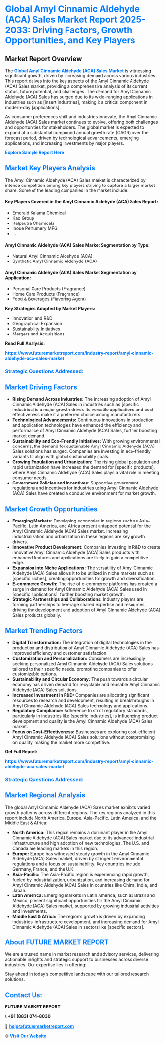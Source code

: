 <h1 style="color: #007BFF;">Global Amyl Cinnamic Aldehyde (ACA) Sales Market Report 2025-2033: Driving Factors, Growth Opportunities, and Key Players</h1>

<section id="overview">
<h2>Market Report Overview</h2>
<p>The <a href="https://www.futuremarketreport.com/industry-report/amyl-cinnamic-aldehyde-aca-sales-market" style="color: #007BFF; text-decoration: none;"><strong>Global Amyl Cinnamic Aldehyde (ACA) Sales Market</strong></a> is witnessing significant growth, driven by increasing demand across various industries. This report delves into the key aspects of the Amyl Cinnamic Aldehyde (ACA) Sales market, providing a comprehensive analysis of its current status, future potential, and challenges. The demand for Amyl Cinnamic Aldehyde (ACA) Sales has surged due to its wide-ranging applications in industries such as [insert industries], making it a critical component in modern-day [applications].</p>
<p>As consumer preferences shift and industries innovate, the Amyl Cinnamic Aldehyde (ACA) Sales market continues to evolve, offering both challenges and opportunities for stakeholders. The global market is expected to expand at a substantial compound annual growth rate (CAGR) over the forecast period, driven by technological advancements, emerging applications, and increasing investments by major players.</p>
</section>

<section id="overview">
<p><a href="https://www.futuremarketreport.com/request-sample/reportId=103338" style="color: #007BFF; text-decoration: none;"><strong>Explore Sample Report Here</strong></a></p>
</section>

<section id="key-players">
<h2 style="color: #007BFF;">Market Key Players Analysis</h2>
<p>The Amyl Cinnamic Aldehyde (ACA) Sales market is characterized by intense competition among key players striving to capture a larger market share. Some of the leading companies in the market include:</p>
<h4>Key Players Covered in the Amyl Cinnamic Aldehyde (ACA) Sales Report:</h4>
<ul><li>Emerald Kalama Chemical</li><li>Kao Group</li><li>Kalpsutra Chemicals</li><li>Inoue Perfumery MFG</li><li>...</li></ul>
<h4>Amyl Cinnamic Aldehyde (ACA) Sales Market Segmentation by Type:</h4>
<ul><li>Natural Amyl Cinnamic Aldehyde (ACA)</li><li>Synthetic Amyl Cinnamic Aldehyde (ACA)</li></ul>

<h4>Amyl Cinnamic Aldehyde (ACA) Sales Market Segmentation by Application:</h4>
<ul><li>Personal Care Products (Fragrance)</li><li>Home Care Products (Fragrance)</li><li>Food &amp; Beverages (Flavoring Agent)</li></ul>
<p><strong>Key Strategies Adopted by Market Players:</strong></p>
<ul>
<li>Innovation and R&D</li>
<li>Geographical Expansion</li>
<li>Sustainability Initiatives</li>
<li>Mergers and Acquisitions</li>
</ul>
</section>

<section>
<p><strong>Read Full Analysis: </strong></p><a href="https://www.futuremarketreport.com/industry-report/amyl-cinnamic-aldehyde-aca-sales-market" style="color: #007BFF; text-decoration: none;"><strong>https://www.futuremarketreport.com/industry-report/amyl-cinnamic-aldehyde-aca-sales-market</strong></a>
<h3 style="color: #007BFF;">Strategic Questions Addressed:</h3>
</section>

<section id="driving-factors">
<h2 style="color: #007BFF;">Market Driving Factors</h2>
<ul>
<li><strong>Rising Demand Across Industries:</strong> The increasing adoption of Amyl Cinnamic Aldehyde (ACA) Sales in industries such as [specific industries] is a major growth driver. Its versatile applications and cost-effectiveness make it a preferred choice among manufacturers.</li>
<li><strong>Technological Advancements:</strong> Continuous innovations in production and application technologies have enhanced the efficiency and performance of Amyl Cinnamic Aldehyde (ACA) Sales, further boosting market demand.</li>
<li><strong>Sustainability and Eco-Friendly Initiatives:</strong> With growing environmental concerns, the demand for sustainable Amyl Cinnamic Aldehyde (ACA) Sales solutions has surged. Companies are investing in eco-friendly variants to align with global sustainability goals.</li>
<li><strong>Growing Population and Urbanization:</strong> The rising global population and rapid urbanization have increased the demand for [specific products], where Amyl Cinnamic Aldehyde (ACA) Sales plays a vital role in meeting consumer needs.</li>
<li><strong>Government Policies and Incentives:</strong> Supportive government regulations and incentives for industries using Amyl Cinnamic Aldehyde (ACA) Sales have created a conducive environment for market growth.</li>
</ul>
</section>

<section id="growth-opportunities">
<h2 style="color: #007BFF;">Market Growth Opportunities</h2>
<ul>
<li><strong>Emerging Markets:</strong> Developing economies in regions such as Asia-Pacific, Latin America, and Africa present untapped potential for the Amyl Cinnamic Aldehyde (ACA) Sales market. Increasing industrialization and urbanization in these regions are key growth drivers.</li>
<li><strong>Innovative Product Development:</strong> Companies investing in R&D to create innovative Amyl Cinnamic Aldehyde (ACA) Sales products with enhanced features and applications are likely to gain a competitive edge.</li>
<li><strong>Expansion into Niche Applications:</strong> The versatility of Amyl Cinnamic Aldehyde (ACA) Sales allows it to be utilized in niche markets such as [specific niches], creating opportunities for growth and diversification.</li>
<li><strong>E-commerce Growth:</strong> The rise of e-commerce platforms has created a surge in demand for Amyl Cinnamic Aldehyde (ACA) Sales used in [specific applications], further boosting market growth.</li>
<li><strong>Strategic Partnerships and Collaborations:</strong> Industry players are forming partnerships to leverage shared expertise and resources, driving the development and adoption of Amyl Cinnamic Aldehyde (ACA) Sales products globally.</li>
</ul>
</section>

<section id="trending-factors">
<h2 style="color: #007BFF;">Market Trending Factors</h2>
<ul>
<li><strong>Digital Transformation:</strong> The integration of digital technologies in the production and distribution of Amyl Cinnamic Aldehyde (ACA) Sales has improved efficiency and customer satisfaction.</li>
<li><strong>Customization and Personalization:</strong> Consumers are increasingly seeking personalized Amyl Cinnamic Aldehyde (ACA) Sales solutions tailored to their specific needs, prompting companies to offer customizable options.</li>
<li><strong>Sustainability and Circular Economy:</strong> The push towards a circular economy has driven demand for recyclable and reusable Amyl Cinnamic Aldehyde (ACA) Sales solutions.</li>
<li><strong>Increased Investment in R&D:</strong> Companies are allocating significant resources to research and development, resulting in breakthroughs in Amyl Cinnamic Aldehyde (ACA) Sales technology and applications.</li>
<li><strong>Regulatory Compliance:</strong> Adherence to strict regulatory standards, particularly in industries like [specific industries], is influencing product development and quality in the Amyl Cinnamic Aldehyde (ACA) Sales market.</li>
<li><strong>Focus on Cost-Effectiveness:</strong> Businesses are exploring cost-efficient Amyl Cinnamic Aldehyde (ACA) Sales solutions without compromising on quality, making the market more competitive.</li>
</ul>
</section>

<section>
<p><strong>Get Full Report: </strong></p><a href="https://www.futuremarketreport.com/industry-report/amyl-cinnamic-aldehyde-aca-sales-market" style="color: #007BFF; text-decoration: none;"><strong>https://www.futuremarketreport.com/industry-report/amyl-cinnamic-aldehyde-aca-sales-market</strong></a>
<h3 style="color: #007BFF;">Strategic Questions Addressed:</h3>
</section>


<section id="regional-analysis">
<h2 style="color: #007BFF;">Market Regional Analysis</h2>
<p>The global Amyl Cinnamic Aldehyde (ACA) Sales market exhibits varied growth patterns across different regions. The key regions analyzed in this report include North America, Europe, Asia-Pacific, Latin America, and the Middle East & Africa:</p>
<ul>
<li><strong>North America:</strong> This region remains a dominant player in the Amyl Cinnamic Aldehyde (ACA) Sales market due to its advanced industrial infrastructure and high adoption of new technologies. The U.S. and Canada are leading markets in this region.</li>
<li><strong>Europe:</strong> Europe has witnessed steady growth in the Amyl Cinnamic Aldehyde (ACA) Sales market, driven by stringent environmental regulations and a focus on sustainability. Key countries include Germany, France, and the U.K.</li>
<li><strong>Asia-Pacific:</strong> The Asia-Pacific region is experiencing rapid growth, fueled by industrialization, urbanization, and increasing demand for Amyl Cinnamic Aldehyde (ACA) Sales in countries like China, India, and Japan.</li>
<li><strong>Latin America:</strong> Emerging markets in Latin America, such as Brazil and Mexico, present significant opportunities for the Amyl Cinnamic Aldehyde (ACA) Sales market, supported by growing industrial activities and investments.</li>
<li><strong>Middle East & Africa:</strong> The region’s growth is driven by expanding industries, infrastructure development, and increasing demand for Amyl Cinnamic Aldehyde (ACA) Sales in sectors like [specific sectors].</li>
</ul>
</section>

<footer>
<h2 style="color: #007BFF;">About FUTURE MARKET REPORT</h2>
<p>We are a trusted name in market research and advisory services, delivering actionable insights and strategic support to businesses across diverse industries. Our expertise lies in offering:</p>

<p>Stay ahead in today’s competitive landscape with our tailored research solutions.</p>

<h2 style="color: #007BFF;">Contact Us:</h2>
<p><strong>FUTURE MARKET REPORT</strong></p>
<p>📞 <strong>+91 (883) 074-8030</strong></p>
<p>📧 <strong><a href="mailto:help@futuremarketreport.com" style="color: #007BFF;">help@futuremarketreport.com</a></strong></p>
<p>🌐 <strong><a href="https://www.futuremarketreport.com/" style="color: #007BFF;">Visit Our Website</a></strong></p>
</footer>
